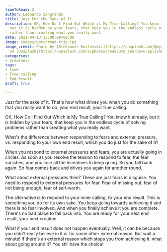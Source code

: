 ```yaml
---
timeToRead: 2
author: Leonardo Zangrando
title: Just For the Sake of It
description: OK, How Do I Find Out Which is My True Calling? You know it already,
  but it is hidden by your fears, that keep you in the endless cycle of solving problems
  rather than creating what you really want.
date: 2021-04-13T13:00:00+00:00
image: images/post/road-trip.jpg
image_credit: Photo by [Aleksandr Kozlovskii](https://unsplash.com/@myzhik1988?utm_source=unsplash&utm_medium=referral&utm_content=creditCopyText)
  on [Unsplash](https://unsplash.com/s/photos/road?utm_source=unsplash&utm_medium=referral&utm_content=creditCopyText)
categories:
- Greatness
tags:
- love
- True calling
- End Result
draft: true

---
```

Just for the sake of it. That's how what drives you when you do something that you really want to do, your end result, your true calling.

OK, How Do I Find Out Which is My True Calling? You know it already, but it is hidden by your fears, that keep you in the endless cycle of solving problems rather than creating what you really want.

What's the difference between responding to fears and external pressure, vs. responding to your own end result, which you do just for the sake of it?

When you respond to external pressures and fears, you are actually going in circles. As soon as you resolve the tension to respond to fear, the fear vanishes, and you lose all the incentives to keep going. So you fall back again. So fear comes back and drives you again for another round.

What about external pressures then? These are just fears in disguise. You need to respond to external pressures for fear. Fear of missing out, fear of not being enough, fear of self-worth. 

The alternative is to respond to your inner calling, to your end result. This is something you do for its own sake. You keep going towards achieving it and there is no fear involved. And when you finally achieve it you are complete. There's no bad place to fall back into. You are ready for your next end result, your next creation.

What if your end result does not happen eventually. Well, it can be because you didn't really believe in it or for some other external reason. But wait a minute! If there's an external reason which stops you from achieving it, what about going around it? You still have the choice!